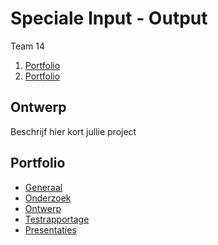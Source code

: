 # Speciale Input - Output
Team 14
1. <Joshua Pole>  [Portfolio](https://23588.hosts.ma-cloud.nl/)
2. <Jessey Stend> [Portfolio](https://22351.hosts.ma-cloud.nl/)

## Ontwerp
Beschrijf hier kort jullie project

## Portfolio

* [Generaal](https://drive.google.com/drive/u/0/folders/1_psvB2sHf1jGJt2STFgHuVnwN2IoPduy)
* [Onderzoek](https://docs.google.com/document/d/1VKK6yHnHQjxMLSdVrzA-sQkBtxAPOI-4UhY69gf3rD8/edit)
* [Ontwerp](https://docs.google.com/document/d/1VYxuNew3J8u7xUdatMITWamLIHOLChAZfbm2_dE48ZE/edit)
* [Testrapportage](https://docs.google.com/document/d/156BVBIURTpxDA_felh3uWky4jq4C7hNc717tztQzOac/edit)
* [Presentaties](https://drive.google.com/drive/u/0/folders/1zIaT_-KLLO2Pn118-BZqjCuoe4zAEHGO)
